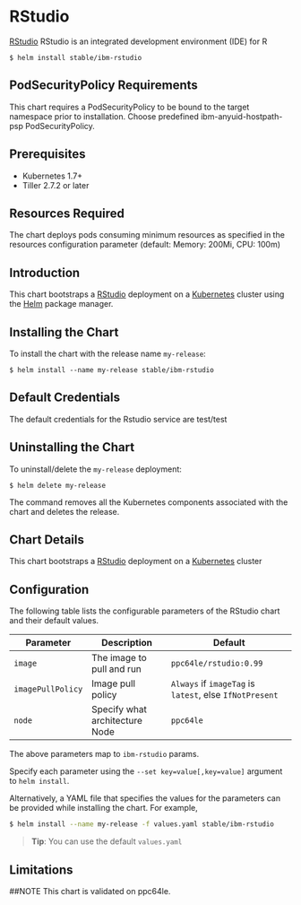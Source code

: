 # RStudio

[RStudio](https://www.rstudio.com/products/rstudio/) RStudio is an integrated development environment (IDE) for R

```console
$ helm install stable/ibm-rstudio
```
## PodSecurityPolicy Requirements
This chart requires a PodSecurityPolicy to be bound to the target namespace prior to installation. Choose predefined ibm-anyuid-hostpath-psp PodSecurityPolicy.

## Prerequisites

- Kubernetes 1.7+ 
- Tiller 2.7.2 or later

## Resources Required
The chart deploys pods consuming minimum resources as specified in the resources configuration parameter (default: Memory: 200Mi, CPU: 100m)

## Introduction

This chart bootstraps a [RStudio](https://hub.docker.com/r/ppc64le/rstudio/) deployment on a [Kubernetes](http://kubernetes.io) cluster using the [Helm](https://helm.sh) package manager.


## Installing the Chart

To install the chart with the release name `my-release`:

```console
$ helm install --name my-release stable/ibm-rstudio
```

## Default Credentials
The default credentials for the Rstudio service are test/test

## Uninstalling the Chart

To uninstall/delete the `my-release` deployment:

```console
$ helm delete my-release
```

The command removes all the Kubernetes components associated with the chart and deletes the release.

## Chart Details
This chart bootstraps a [RStudio](https://hub.docker.com/r/ppc64le/rstudio/) deployment on a [Kubernetes](http://kubernetes.io) cluster


## Configuration

The following table lists the configurable parameters of the RStudio chart and their default values.

|      Parameter            |          Description            |                         Default                         |
|---------------------------|---------------------------------|---------------------------------------------------------|
| `image`                   | The image to pull and run       | `ppc64le/rstudio:0.99`                                  |
| `imagePullPolicy`         | Image pull policy               | `Always` if `imageTag` is `latest`, else `IfNotPresent` |
| `node`                    | Specify what architecture Node  |  `ppc64le`                                              |


The above parameters map to `ibm-rstudio` params.

Specify each parameter using the `--set key=value[,key=value]` argument to `helm install`. 

Alternatively, a YAML file that specifies the values for the parameters can be provided while installing the chart. For example,

```bash
$ helm install --name my-release -f values.yaml stable/ibm-rstudio
```

> **Tip**: You can use the default `values.yaml`

## Limitations

##NOTE
This chart is validated on ppc64le.
